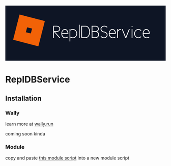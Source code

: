 ![just the icon banner](rdbs.png)
# ReplDBService

## Installation
### Wally
learn more at [wally.run](https://wally.run)

coming soon kinda

<!-- paste this into your wally.toml dependencies -->

### Module
copy and paste [this module script](src/init.lua) into a new module script